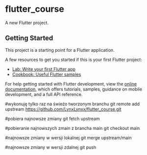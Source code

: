 # flutter_course

A new Flutter project.

## Getting Started

This project is a starting point for a Flutter application.

A few resources to get you started if this is your first Flutter project:

- [Lab: Write your first Flutter app](https://docs.flutter.dev/get-started/codelab)
- [Cookbook: Useful Flutter samples](https://docs.flutter.dev/cookbook)

For help getting started with Flutter development, view the
[online documentation](https://docs.flutter.dev/), which offers tutorials,
samples, guidance on mobile development, and a full API reference.

#wykonuję tylko raz na świeżo tworzonym branchu
git remote add upstream https://github.com/LynxLynxx/flutter_course.git

#pobiera najnowsze zmiany
git fetch upstream

#pobieranie najnowszych zmain z brancha main
git checkout main

#najnowsze zmiany w wersji lokalnej
git merge upstream/main

#najnowsze zmiany w wersji zdalnej
git push